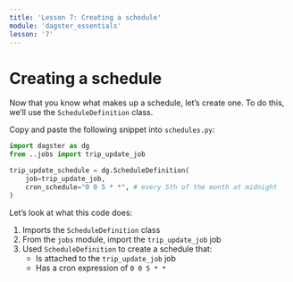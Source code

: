 ```yaml
---
title: 'Lesson 7: Creating a schedule'
module: 'dagster_essentials'
lesson: '7'
---
```


# Creating a schedule

Now that you know what makes up a schedule, let’s create one. To do this, we’ll use the `ScheduleDefinition` class.

Copy and paste the following snippet into `schedules.py`:

```python
import dagster as dg
from ..jobs import trip_update_job

trip_update_schedule = dg.ScheduleDefinition(
    job=trip_update_job,
    cron_schedule="0 0 5 * *", # every 5th of the month at midnight
)
```

Let’s look at what this code does:

1. Imports the `ScheduleDefinition` class
2. From the `jobs` module, import the `trip_update_job` job
3. Used `ScheduleDefinition` to create a schedule that:
   - Is attached to the `trip_update_job` job
   - Has a cron expression of `0 0 5 * *`
